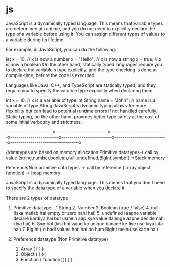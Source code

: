 # js

JavaScript is a dynamically typed language. This means that variable types are determined at runtime, and you do not need to explicitly declare the type of a variable before using it. You can assign different types of values to a variable during its lifetime.

For example, in JavaScript, you can do the following:

let x = 10; // x is now a number
x = "Hello"; // x is now a string
x = true; // x is now a boolean
On the other hand, statically typed languages require you to declare the variable's type explicitly, and the type checking is done at compile-time, before the code is executed.

Languages like Java, C++, and TypeScript are statically typed, and they require you to specify the variable type explicitly when declaring them:

int x = 10; // x is a variable of type int
String name = "John"; // name is a variable of type String
JavaScript's dynamic typing allows for more flexibility but can lead to potential runtime errors if not handled carefully. Static typing, on the other hand, provides better type safety at the cost of some initial verbosity and strictness.

-----------------------x--------------------------x----------------------------x------------------------x-------------------------x--------------------------x----------------------------------x

//datatypes are based on memory allocation
Primitive datatypes->  call by value (string,number,boolean,null,undefined,BigInt,symbol) ->Stack memory

Reference/Non primitive data types -> call by reference ( array,object, function) -> heap memory

JavaScript is a dynamically typed language. This means that you don't need to specify the data type of a variable when you declare it.

There are 2 types of datatype
1. Primitive datatype:-
    1.String
    2. Number
    3. Boolean (true / false)
    4. null (iska matlab hai empty or zero nahi hai)
    5. undefined (aapne variable declare kardiya hai but usmein aap kya value dalenge aapne decide nahi kiya hai)
    6. Symbol (kisi bhi value ko unique banane ke liye use kiya jata hai)
    7. BigInt (jo badi values hoti hai oo hum BigInt mein use karte hai)

2. Preference datatype (Non Primitive datatype)
    1. Array ( [ ] )
    2. Object ( { } )
    3. Function ( function( ){ } )
